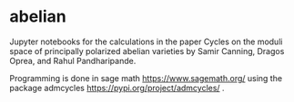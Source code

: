# abelian

Jupyter notebooks for the calculations in the paper Cycles on the moduli space of principally polarized abelian varieties by Samir Canning, Dragos Oprea, and Rahul Pandharipande.

Programming is done in sage math https://www.sagemath.org/ using the package admcycles https://pypi.org/project/admcycles/ .

